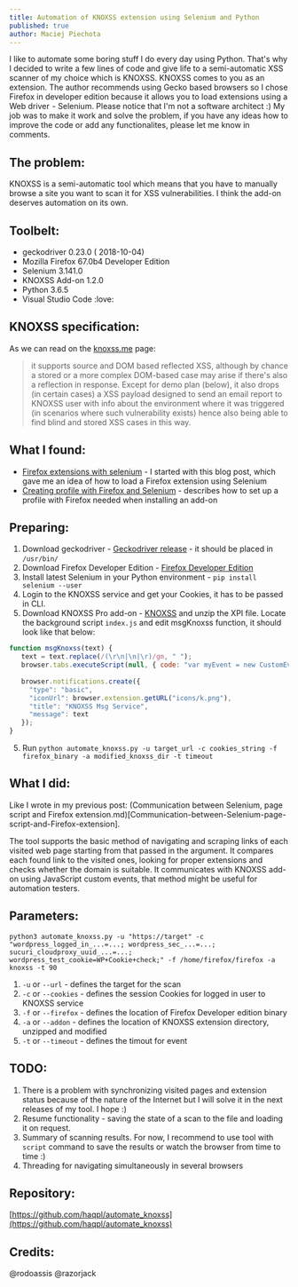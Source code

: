 ```yaml
---
title: Automation of KNOXSS extension using Selenium and Python
published: true
author: Maciej Piechota
---
```


I like to automate some boring stuff I do every day using Python. That's why I decided to write a few lines of code and give life to a semi-automatic XSS scanner of my choice which is KNOXSS.
KNOXSS comes to you as an extension. The author recommends using Gecko based browsers so I chose Firefox in developer edition because it allows you to load extensions using a Web driver  - Selenium. Please notice that I'm not a software architect :) My job was to make it work and solve the problem, if you have any ideas how to improve the code or add any functionalites, please let me know in comments.

## The problem:

KNOXSS is a semi-automatic tool which means that you have to manually browse a site you want to scan it for XSS vulnerabilities. I think the add-on deserves automation on its own.

## Toolbelt:

- geckodriver 0.23.0 ( 2018-10-04)
- Mozilla Firefox 67.0b4 Developer Edition
- Selenium 3.141.0
- KNOXSS Add-on 1.2.0
- Python 3.6.5
- Visual Studio Code :love:

## KNOXSS specification:

As we can read on the [knoxss.me](https://knoxss.me) page:

>it supports source and DOM based reflected XSS, although by chance a stored or a more complex DOM-based case may arise if there's also a reflection in response. Except for demo plan (below), it also drops (in certain cases) a XSS payload designed to send an email report to KNOXSS user with info about the environment where it was triggered (in scenarios where such vulnerability exists) hence also being able to find blind and stored XSS cases in this way.

## What I found:

* [Firefox extensions with selenium](https://intoli.com/blog/firefox-extensions-with-selenium/) -  I started with this blog post, which gave me an idea of how to load a Firefox extension using Selenium
* [Creating profile with Firefox and Selenium](http://witkowskibartosz.com/blog/selenium-firefox-profile-for-automation.html) - describes how to set up a profile with Firefox needed when installing an add-on

## Preparing:

1. Download geckodriver - [Geckodriver release](https://github.com/mozilla/geckodriver/releases) - it should be placed in `/usr/bin/`
2. Download Firefox Developer Edition - [Firefox Developer Edition](https://www.mozilla.org/pl/firefox/developer/)
3. Install latest Selenium in your Python environment - `pip install selenium --user`
4. Login to the KNOXSS service and get your Cookies, it has to be passed in CLI.
5. Download KNOXSS Pro add-on - [KNOXSS](https://knoxss.me/) and unzip the XPI file. Locate the background script `index.js` and edit msgKnoxss function, it should look like that below:

```javascript
function msgKnoxss(text) {
   text = text.replace(/(\r\n|\n|\r)/gm, " ");
   browser.tabs.executeScript(null, { code: "var myEvent = new CustomEvent('knoxss_status',{'detail': '"+text+"'}); document.dispatchEvent(myEvent); myEvent.preventDefault();"});
   
   browser.notifications.create({
     "type": "basic",
     "iconUrl": browser.extension.getURL("icons/k.png"),
     "title": "KNOXSS Msg Service",
     "message": text
   });
}
```
5. Run `python automate_knoxss.py -u target_url -c cookies_string -f firefox_binary -a modified_knoxss_dir -t timeout`

## What I did:

Like I wrote in my previous post: (Communication between Selenium, page script and Firefox extension.md)[Communication-between-Selenium-page-script-and-Firefox-extension]. 

The tool supports the basic method of navigating and scraping links of each visited web page starting from that passed in the argument. It compares each found link to the visited ones, looking for proper extensions and checks whether the domain is suitable. It communicates with KNOXSS add-on using JavaScript custom events, that method might be useful for automation testers.

## Parameters:

`python3 automate_knoxss.py -u "https://target" -c "wordpress_logged_in_...=...; wordpress_sec_...=...; sucuri_cloudproxy_uuid_...=...; wordpress_test_cookie=WP+Cookie+check;" -f /home/firefox/firefox -a knoxss -t 90`

1. `-u` or `--url` - defines the target for the scan
2. `-c` or `--cookies` - defines the session Cookies for logged in user to KNOXSS service
3. `-f` or `--firefox` - defines the location of Firefox Developer edition binary
4. `-a` or `--addon` - defines the location of KNOXSS extension directory, unzipped and modified
5. `-t` or `--timeout` - defines the timout for event

## TODO:

1. There is a problem with synchronizing visited pages and extension status because of the nature of the Internet but I will solve it in the next releases of my tool. I hope :)
2. Resume functionality - saving the state of a scan to the file and loading it on request.
3. Summary of scanning results. For now, I recommend to use tool with `script` command to save the results or watch the browser from time to time :)
4. Threading for navigating simultaneously in several browsers

## Repository:

[https://github.com/haqpl/automate_knoxss](https://github.com/haqpl/automate_knoxss)

## Credits:

@rodoassis
@razorjack

